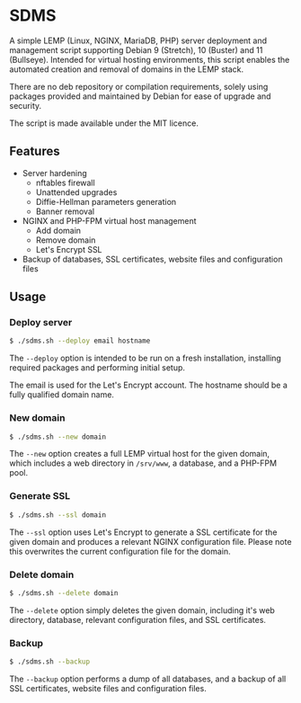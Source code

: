 # SDMS
A simple LEMP (Linux, NGINX, MariaDB, PHP) server deployment and management script supporting Debian 9 (Stretch), 10 (Buster) and 11 (Bullseye). Intended for virtual hosting environments, this script enables the automated creation and removal of domains in the LEMP stack.

There are no deb repository or compilation requirements, solely using packages provided and maintained by Debian for ease of upgrade and security.

The script is made available under the MIT licence.

## Features

* Server hardening
  * nftables firewall
  * Unattended upgrades
  * Diffie-Hellman parameters generation
  * Banner removal
* NGINX and PHP-FPM virtual host management
  * Add domain
  * Remove domain
  * Let's Encrypt SSL
* Backup of databases, SSL certificates, website files and configuration files

## Usage
### Deploy server
```sh
$ ./sdms.sh --deploy email hostname
```
The `--deploy` option is intended to be run on a fresh installation, installing required packages and performing initial setup.

The email is used for the Let's Encrypt account. The hostname should be a fully qualified domain name.

### New domain
```sh
$ ./sdms.sh --new domain
```
The `--new` option creates a full LEMP virtual host for the given domain, which includes a web directory in `/srv/www`, a database, and a PHP-FPM pool.

### Generate SSL
```sh
$ ./sdms.sh --ssl domain
```
The `--ssl` option uses Let's Encrypt to generate a SSL certificate for the given domain and produces a relevant NGINX configuration file. Please note this overwrites the current configuration file for the domain.

### Delete domain
```sh
$ ./sdms.sh --delete domain
```
The `--delete` option simply deletes the given domain, including it's web directory, database, relevant configuration files, and SSL certificates.

### Backup

```sh
$ ./sdms.sh --backup
```
The `--backup` option performs a dump of all databases, and a backup of all SSL certificates, website files and configuration files.